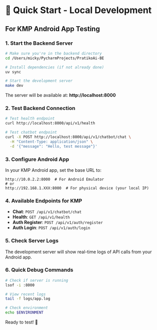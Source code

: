 # 🚀 Quick Start - Local Development

## For KMP Android App Testing

### 1. Start the Backend Server

```bash
# Make sure you're in the backend directory
cd /Users/micky/PycharmProjects/PratikoAi-BE

# Install dependencies (if not already done)
uv sync

# Start the development server
make dev
```

The server will be available at: **http://localhost:8000**

### 2. Test Backend Connection

```bash
# Test health endpoint
curl http://localhost:8000/api/v1/health

# Test chatbot endpoint
curl -X POST http://localhost:8000/api/v1/chatbot/chat \
  -H "Content-Type: application/json" \
  -d '{"message": "Hello, test message"}'
```

### 3. Configure Android App

In your KMP Android app, set the base URL to:
```
http://10.0.2.2:8000  # For Android Emulator
# or
http://192.168.1.XXX:8000  # For physical device (your local IP)
```

### 4. Available Endpoints for KMP

- **Chat**: `POST /api/v1/chatbot/chat`
- **Health**: `GET /api/v1/health` 
- **Auth Register**: `POST /api/v1/auth/register`
- **Auth Login**: `POST /api/v1/auth/login`

### 5. Check Server Logs

The development server will show real-time logs of API calls from your Android app.

### 6. Quick Debug Commands

```bash
# Check if server is running
lsof -i :8000

# View recent logs
tail -f logs/app.log

# Check environment
echo $ENVIRONMENT
```

Ready to test! 📱